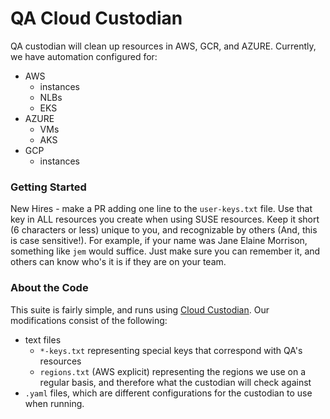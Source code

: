 # QA Cloud Custodian

QA custodian will clean up resources in AWS, GCR, and AZURE. Currently, we have automation configured for:
* AWS
  * instances
  * NLBs
  * EKS
* AZURE
  * VMs
  * AKS
* GCP
  * instances

### Getting Started
New Hires - make a PR adding one line to the `user-keys.txt` file. Use that key in ALL resources you create when using SUSE resources.  Keep it short (6 characters or less) unique to you, and recognizable by others (And, this is case sensitive!). For example, if your name was Jane Elaine Morrison, something like `jem` would suffice. Just make sure you can remember it, and others can know who's it is if they are on your team. 

### About the Code
This suite is fairly simple, and runs using [Cloud Custodian](https://cloud-custodian.github.io/cloud-custodian/docs/quickstart/index.html). Our modifications consist of the following:
* text files
  * `*-keys.txt` representing special keys that correspond with QA's resources
  * `regions.txt` (AWS explicit) representing the regions we use on a regular basis, and therefore what the custodian will check against 
* `.yaml` files, which are different configurations for the custodian to use when running. 